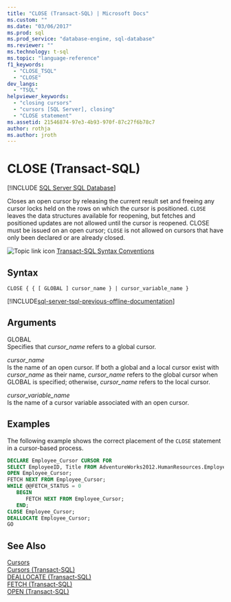 ```yaml
---
title: "CLOSE (Transact-SQL) | Microsoft Docs"
ms.custom: ""
ms.date: "03/06/2017"
ms.prod: sql
ms.prod_service: "database-engine, sql-database"
ms.reviewer: ""
ms.technology: t-sql
ms.topic: "language-reference"
f1_keywords: 
  - "CLOSE_TSQL"
  - "CLOSE"
dev_langs: 
  - "TSQL"
helpviewer_keywords: 
  - "closing cursors"
  - "cursors [SQL Server], closing"
  - "CLOSE statement"
ms.assetid: 21546874-97e3-4b93-970f-87c27f6b78c7
author: rothja
ms.author: jroth
---
```

# CLOSE (Transact-SQL)
[!INCLUDE [SQL Server SQL Database](../../includes/applies-to-version/sql-asdb.md)]

  Closes an open cursor by releasing the current result set and freeing any cursor locks held on the rows on which the cursor is positioned. `CLOSE` leaves the data structures available for reopening, but fetches and positioned updates are not allowed until the cursor is reopened. CLOSE must be issued on an open cursor; `CLOSE` is not allowed on cursors that have only been declared or are already closed.  
  
 ![Topic link icon](../../database-engine/configure-windows/media/topic-link.gif "Topic link icon") [Transact-SQL Syntax Conventions](../../t-sql/language-elements/transact-sql-syntax-conventions-transact-sql.md)  
  
## Syntax  
  
```syntaxsql
CLOSE { { [ GLOBAL ] cursor_name } | cursor_variable_name }  
```  
  
[!INCLUDE[sql-server-tsql-previous-offline-documentation](../../includes/sql-server-tsql-previous-offline-documentation.md)]

## Arguments
 GLOBAL  
 Specifies that *cursor_name* refers to a global cursor.  
  
 *cursor_name*  
 Is the name of an open cursor. If both a global and a local cursor exist with *cursor_name* as their name, *cursor_name* refers to the global cursor when GLOBAL is specified; otherwise, *cursor_name* refers to the local cursor.  
  
 *cursor_variable_name*  
 Is the name of a cursor variable associated with an open cursor.  
  
## Examples  
 The following example shows the correct placement of the `CLOSE` statement in a cursor-based process.  
  
```sql  
DECLARE Employee_Cursor CURSOR FOR  
SELECT EmployeeID, Title FROM AdventureWorks2012.HumanResources.Employee;  
OPEN Employee_Cursor;  
FETCH NEXT FROM Employee_Cursor;  
WHILE @@FETCH_STATUS = 0  
   BEGIN  
      FETCH NEXT FROM Employee_Cursor;  
   END;  
CLOSE Employee_Cursor;  
DEALLOCATE Employee_Cursor;  
GO  
```  
  
## See Also  
 [Cursors](../../relational-databases/cursors.md)   
 [Cursors &#40;Transact-SQL&#41;](../../t-sql/language-elements/cursors-transact-sql.md)   
 [DEALLOCATE &#40;Transact-SQL&#41;](../../t-sql/language-elements/deallocate-transact-sql.md)   
 [FETCH &#40;Transact-SQL&#41;](../../t-sql/language-elements/fetch-transact-sql.md)   
 [OPEN &#40;Transact-SQL&#41;](../../t-sql/language-elements/open-transact-sql.md)  
  
  
